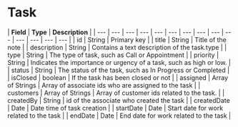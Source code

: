 # Task

| **Field** | **Type** | **Description** |
| --- | --- | --- | --- | --- | --- | --- | --- | --- | --- | --- | --- | --- | --- |
| id | String | Primary key |
| title |  String | Title of the note |
| description |  String |  Contains a text description of the task.type |
| type | String |  The type of task, such as Call or Appointment |
| priority | String |  Indicates the importance or urgency of a task, such as high or low. |
| status | String |  The status of the task, such as In Progress or Completed |
| isClosed | boolean | If the task has been closed or not |
| assigned | Array of Strings | Array of associate ids who are assigned to the task |
| customers | Array of Strings | Array of customer ids related to the task. |
| createdBy | String | id of the associate who created the task |
| createdDate | Date | Date time of task creation |
| startDate | Date | Start date for work related to the task |
| endDate | Date | End date for work related to the task |



